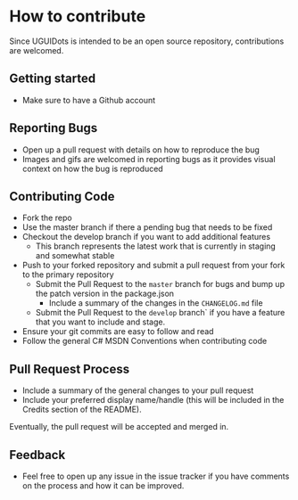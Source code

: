 # How to contribute

Since UGUIDots is intended to be an open source repository, contributions are welcomed. 

## Getting started

* Make sure to have a Github account

## Reporting Bugs
* Open up a pull request with details on how to reproduce the bug
* Images and gifs are welcomed in reporting bugs as it provides visual context on how the bug is reproduced

## Contributing Code
* Fork the repo
* Use the master branch if there a pending bug that needs to be fixed
* Checkout the develop branch if you want to add additional features
  * This branch represents the latest work that is currently in staging and somewhat stable
* Push to your forked repository and submit a pull request from your fork to the primary repository
  * Submit the Pull Request to the `master` branch for bugs and bump up the patch version in the package.json
    * Include a summary of the changes in the `CHANGELOG.md` file
  * Submit the Pull Request to the `develop` branch` if you have a feature that you want to include and stage.
* Ensure your git commits are easy to follow and read
* Follow the general C# MSDN Conventions when contributing code

## Pull Request Process
* Include a summary of the general changes to your pull request
* Include your preferred display name/handle (this will be included in the Credits section of the README).

Eventually, the pull request will be accepted and merged in.

## Feedback

* Feel free to open up any issue in the issue tracker if you have comments on the process and how it can be improved. 
